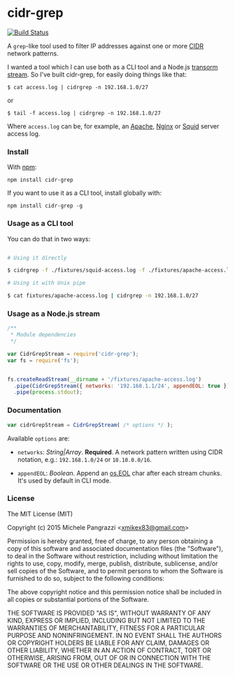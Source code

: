 cidr-grep
=========

[![Build Status](https://travis-ci.org/mpangrazzi/cidr-grep.svg?branch=master)](https://travis-ci.org/mpangrazzi/cidr-grep)

A `grep`-like tool used to filter IP addresses against one or more [CIDR](https://en.wikipedia.org/wiki/Classless_Inter-Domain_Routing) network patterns.

I wanted a tool which I can use both as a CLI tool and a Node.js [transorm stream](https://nodejs.org/api/stream.html). So I've built cidr-grep, for easily doing things like that:

`$ cat access.log | cidrgrep -n 192.168.1.0/27`

or

`$ tail -f access.log | cidrgrep -n 192.168.1.0/27`

Where `access.log` can be, for example, an [Apache](https://httpd.apache.org), [Nginx](http://nginx.org) or [Squid](http://www.squid-cache.org) server access log.


### Install

With [npm](https://www.npmjs.com):

```
npm install cidr-grep
```

If you want to use it as a CLI tool, install globally with:

```
npm install cidr-grep -g
```


### Usage as a CLI tool

You can do that in two ways:

```bash

# Using it directly

$ cidrgrep -f ./fixtures/squid-access.log -f ./fixtures/apache-access.log -n 192.168.1.0/24 -n 192.168.10.0/24

# Using it with Unix pipe

$ cat fixtures/apache-access.log | cidrgrep -n 192.168.1.0/27
```

### Usage as a Node.js stream

```js
/**
 * Module dependencies
 */

var CidrGrepStream = require('cidr-grep');
var fs = require('fs');


fs.createReadStream(__dirname + '/fixtures/apache-access.log')
  .pipe(CidrGrepStream({ networks: '192.168.1.1/24', appendEOL: true }))
  .pipe(process.stdout);
```


### Documentation

```js
var cidrGrepStream = CidrGrepStream( /* options */ );
```

Available `options` are:

- `networks`: _String|Array_. **Required**. A network pattern written using CIDR notation, e.g.: `192.168.1.0/24` or `10.10.0.0/16`.

- `appendEOL`: _Boolean_. Append an [os.EOL](https://nodejs.org/api/os.html#os_os_eol) char after each stream chunks. It's used by default in CLI mode.


### License

The MIT License (MIT)

Copyright (c) 2015 Michele Pangrazzi <<xmikex83@gmail.com>>

Permission is hereby granted, free of charge, to any person obtaining a copy
of this software and associated documentation files (the "Software"), to deal
in the Software without restriction, including without limitation the rights
to use, copy, modify, merge, publish, distribute, sublicense, and/or sell
copies of the Software, and to permit persons to whom the Software is
furnished to do so, subject to the following conditions:

The above copyright notice and this permission notice shall be included in all
copies or substantial portions of the Software.

THE SOFTWARE IS PROVIDED "AS IS", WITHOUT WARRANTY OF ANY KIND, EXPRESS OR
IMPLIED, INCLUDING BUT NOT LIMITED TO THE WARRANTIES OF MERCHANTABILITY,
FITNESS FOR A PARTICULAR PURPOSE AND NONINFRINGEMENT. IN NO EVENT SHALL THE
AUTHORS OR COPYRIGHT HOLDERS BE LIABLE FOR ANY CLAIM, DAMAGES OR OTHER
LIABILITY, WHETHER IN AN ACTION OF CONTRACT, TORT OR OTHERWISE, ARISING FROM,
OUT OF OR IN CONNECTION WITH THE SOFTWARE OR THE USE OR OTHER DEALINGS IN THE
SOFTWARE.